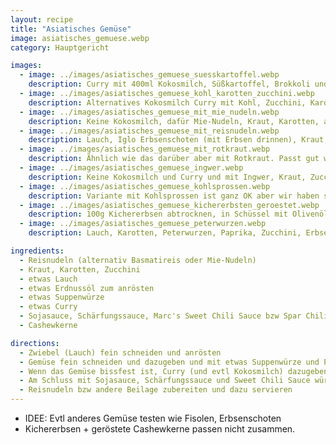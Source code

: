 ```yaml
---
layout: recipe
title: "Asiatisches Gemüse"
image: asiatisches_gemuese.webp
category: Hauptgericht

images:
  - image: ../images/asiatisches_gemuese_suesskartoffel.webp
    description: Curry mit 400ml Kokosmilch, Süßkartoffel, Brokkoli und Reis
  - image: ../images/asiatisches_gemuese_kohl_karotten_zucchini.webp
    description: Alternatives Kokosmilch Curry mit Kohl, Zucchini, Karotten, angerösteten Casheykernen
  - image: ../images/asiatisches_gemuese_mit_mie_nudeln.webp
    description: Keine Kokosmilch, dafür Mie-Nudeln, Kraut, Karotten, angerösteten Casheykernen
  - image: ../images/asiatisches_gemuese_mit_reisnudeln.webp
    description: Lauch, Iglo Erbsenschoten (mit Erbsen drinnen), Kraut, Karotten, angeröstete Casheykernen, Reisnudeln
  - image: ../images/asiatisches_gemuese_mit_rotkraut.webp
    description: Ähnlich wie das darüber aber mit Rotkraut. Passt gut wenn man nicht zuviel nimmt. Problem ist dass es auf alles abfärbt und alles nach Rotkraut schmeckt
  - image: ../images/asiatisches_gemuese_ingwer.webp
    description: Keine Kokosmilch und Curry und mit Ingwer, Kraut, Zucchini, Karotten, angerösteten Casheykernen
  - image: ../images/asiatisches_gemuese_kohlsprossen.webp
    description: Variante mit Kohlsprossen ist ganz OK aber wir haben sie zu weich gekocht (besser nur kurz kochen). Am nächsten Tag waren sie besser
  - image: ../images/asiatisches_gemuese_kichererbsten_geroestet.webp
    description: 100g Kichererbsen abtrocknen, in Schüssel mit Olivenöl vermischen und 30min bei 180°C Umluft ins Rohr geben (alle 10min schwenken). Dagmar mag es, ich eher nicht. Backrohr war danach voll mit "Hautfetzen" von den Kichererbsen. Eher nicht mehr machen
  - image: ../images/asiatisches_gemuese_peterwurzen.webp
    description: Lauch, Karotten, Peterwurzen, Paprika, Zucchini, Erbsen, Brokkoli (fein geschnitten), Shan’shi Woknudeln, Sojasauce, 2EL Tomatenmark, Sweet Chili Sauce, Schärfungssauce, Suppenwürze, Pfeffer, angeröstete Cashewkerne (erst am Teller dazu geben damit sie resch bleiben) - Ergebnis war die perfekte Mischung, vmtl passen Peterwurzen super!

ingredients:
  - Reisnudeln (alternativ Basmatireis oder Mie-Nudeln)
  - Kraut, Karotten, Zucchini
  - etwas Lauch
  - etwas Erdnussöl zum anrösten
  - etwas Suppenwürze
  - etwas Curry
  - Sojasauce, Schärfungssauce, Marc's Sweet Chili Sauce bzw Spar Chili-Salsa zum Würzen, Erdnussmuß passt auch gut
  - Cashewkerne

directions:
  - Zwiebel (Lauch) fein schneiden und anrösten
  - Gemüse fein schneiden und dazugeben und mit etwas Suppenwürze und Pfeffer würzen
  - Wenn das Gemüse bissfest ist, Curry (und evtl Kokosmilch) dazugeben und nochmal kurz aufkochen lassen
  - Am Schluss mit Sojasauce, Schärfungssauce und Sweet Chili Sauce würzen und Cashewkerne anrösten und dazugeben
  - Reisnudeln bzw andere Beilage zubereiten und dazu servieren
---
```


- IDEE: Evtl anderes Gemüse testen wie Fisolen, Erbsenschoten
- Kichererbsen + geröstete Cashewkerne passen nicht zusammen.
